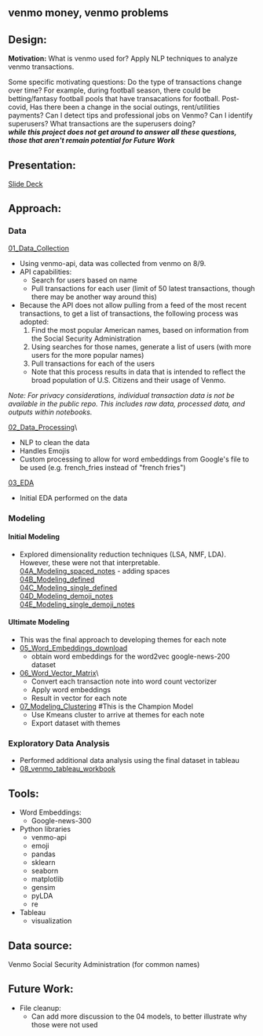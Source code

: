 ## venmo money, venmo problems

## Design:
**Motivation:** What is venmo used for? Apply NLP techniques to analyze venmo transactions.

Some specific motivating questions:
Do the type of transactions change over time? For example, during football season, there could be betting/fantasy football pools that have transacations for football. Post-covid, Has there been a change in the social outings, rent/utilities payments? Can I detect tips and professional jobs on Venmo? Can I identify superusers? What transactions are the superusers doing?  
***while this project does not get around to answer all these questions, those that aren't remain potential for Future Work***

## Presentation:
[Slide Deck](00_venmo.pdf)

## Approach:



### Data
[01_Data_Collection](01_Data_Collection.ipynb)  
- Using venmo-api, data was collected from venmo on 8/9.
- API capabilities:
    - Search for users based on name
    - Pull transactions for each user (limit of 50 latest transactions, though there may be another way around this)
- Because the API does not allow pulling from a feed of the most recent transactions, to get a list of transactions, the following process was adopted:
    1. Find the most popular American names, based on information from the Social Security Administration
    2. Using searches for those names, generate a list of users (with more users for the more popular names)
    3. Pull transactions for each of the users
    - Note that this process results in data that is intended to reflect the broad population of U.S. Citizens and their usage of Venmo.

*Note: For privacy considerations, individual transaction data is not be available in the public repo. This includes raw data, processed data, and outputs within notebooks.*

[02_Data_Processing](02_Data_Processing.ipynb)\
- NLP to clean the data
- Handles Emojis
- Custom processing to allow for word embeddings from Google's file to be used (e.g. french_fries instead of "french fries")

[03_EDA](03_EDA.ipynb)
- Initial EDA performed on the data


### Modeling  
#### Initial Modeling
- Explored dimensionality reduction techniques (LSA, NMF, LDA). However, these were not that interpretable.
[04A_Modeling_spaced_notes](04A_Modeling_spaced_notes.ipynb) - adding spaces\
[04B_Modeling_defined](04B_Modeling_defined.ipynb)\
[04C_Modeling_single_defined](04C_Modeling_single_defined.ipynb)\
[04D_Modeling_demoji_notes](04D_Modeling_demoji_notes.ipynb)\
[04E_Modeling_single_demoji_notes](04E_Modeling_single_demoji_notes.ipynb)

#### Ultimate Modeling
- This was the final approach to developing themes for each note
- [05_Word_Embeddings_download](05_Word_Embeddings_download.ipynb)
    - obtain word embeddings for the word2vec google-news-200 dataset
- [06_Word_Vector_Matrix](06_Word_Vector_Matrix.ipynb)\
    - Convert each transaction note into word count vectorizer
    - Apply word embeddings
    - Result in vector for each note
- [07_Modeling_Clustering](07_Modeling_Clustering.ipynb) #This is the Champion Model
    - Use Kmeans cluster to arrive at themes for each note
    - Export dataset with themes

### Exploratory Data Analysis
- Performed additional data analysis using the final dataset in tableau
- [08_venmo_tableau_workbook](08_venmo.twb)

## Tools:
- Word Embeddings:
    - Google-news-300
- Python libraries
    - venmo-api
    - emoji
    - pandas
    - sklearn
    - seaborn
    - matplotlib
    - gensim
    - pyLDA
    - re
- Tableau
    - visualization

## Data source:
Venmo
Social Security Administration (for common names)

## Future Work:
- File cleanup:
    - Can add more discussion to the 04 models, to better illustrate why those were not used
